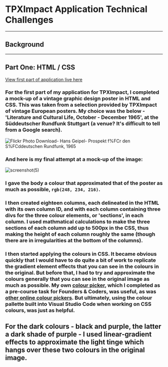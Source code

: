 # TPXImpact Application Technical Challenges

---

## Background

---

## Part One: HTML / CSS

[View first part of application live here](https://dominicsimpson.github.io/tpximpactapplication)

### For the first part of my application for TPXImpact, I completed a mock-up of a vintage graphic design poster in HTML and CSS. This was taken from a selection provided by TPXImpact of vintage European posters. My choice was the below - 'Literature and Cultural Life, October - December 1965', at the Süddeutscher Rundfunk Stuttgart (a venue? It's difficult to tell from a Google search). 

![Flickr Photo Download- Hans Geipel- Prospekt f%FCr den S%FCddeutschen Rundfunk, 1965](https://user-images.githubusercontent.com/52511353/205156216-63cf4e8f-5043-4a56-8d7d-31a4f2742d66.jpg)

### And here is my final attempt at a mock-up of the image:
![screenshot(5)](https://user-images.githubusercontent.com/52511353/205157384-6623f8f3-2a8e-4ae1-83a2-23c6d3562f69.png)

### I gave the body a colour that approximated that of the poster as much as possible, ```rgb(248, 234, 216)```.
### I then created eighteen columns, each delineated in the HTML with its own column ID, and with each column containing three divs for the three colour elements, or 'sections', in each column. I used mathmatical calculations to make the three sections of each column add up to 500px in the CSS, thus making the height of each column roughly the same (though there are in irregularities at the bottom of the columns).
### I then started applying the colours in CSS. It became obvious quickly that I would have to do quite a bit of work to replicate the gradient element effects that you can see in the colours in the original. But before that, I had to try and approximate the colours generally that you can see in the original image as much as possible. My own [colour picker](https://github.com/DominicSimpson/facprecolorpicker), which I completed as a pre-course task for Founders & Coders, was useful, as was [other online colour pickers](https://paletton.com/#uid=1000u0kllllaFw0g0qFqFg0w0aF). But ultimately, using the colour pallette built into Visual Studio Code when working on CSS colours, was just as helpful.
## For the dark colours - black and purple, the latter a dark shade of purple - I used linear-gradient effects to approximate the light tinge which hangs over these two colours in the original image. 



